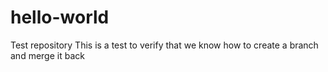 # hello-world
Test repository
This is a test to verify that we know how to create a branch and merge it back
